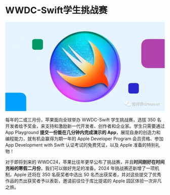 # WWDC-Swift学生挑战赛

![WWDC24](Swift.webp)

每年的二或三月份，苹果面向全球举办 WWDC-Swift 学生挑战赛，选拔 350 名开发者给予奖金，来支持和激励新一代开发者、创作者和企业家。学生只需要通过 App Playground **提交一份能在几分钟内完成演示的 App**，展现自身的创造力和编程能力，就有机会赢得为期一年的 Apple Developer Program 会员资格、参加 App Development with Swift 认证考试的免费凭证，以及 Apple 准备的特别礼物！

对于即将到来的 WWDC24，苹果比往年更早公布了挑战赛，并且**时间刚好在时间充裕的寒假二月份**，我们可以做好充足的准备。2024 年挑战赛还新增了一项机制，Apple 还将在 350 名获奖者中选出 50 名杰出获奖者，并对这些提交了优秀作品的杰出获奖者予以表彰，邀请前往位于库比提诺的 Apple 园区体验一次非凡之旅。
